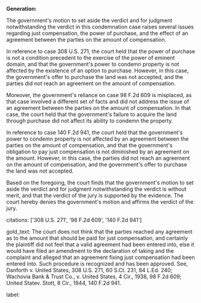 **Generation:**



The government's motion to set aside the verdict and for judgment notwithstanding the verdict in this condemnation case raises several issues regarding just compensation, the power of purchase, and the effect of an agreement between the parties on the amount of compensation.

In reference to case 308 U.S. 271, the court held that the power of purchase is not a condition precedent to the exercise of the power of eminent domain, and that the government's power to condemn property is not affected by the existence of an option to purchase. However, in this case, the government's offer to purchase the land was not accepted, and the parties did not reach an agreement on the amount of compensation.

Moreover, the government's reliance on case 98 F.2d 609 is misplaced, as that case involved a different set of facts and did not address the issue of an agreement between the parties on the amount of compensation. In that case, the court held that the government's failure to acquire the land through purchase did not affect its ability to condemn the property.

In reference to case 140 F.2d 941, the court held that the government's power to condemn property is not affected by an agreement between the parties on the amount of compensation, and that the government's obligation to pay just compensation is not diminished by an agreement on the amount. However, in this case, the parties did not reach an agreement on the amount of compensation, and the government's offer to purchase the land was not accepted.

Based on the foregoing, the court finds that the government's motion to set aside the verdict and for judgment notwithstanding the verdict is without merit, and that the verdict of the jury is supported by the evidence. The court hereby denies the government's motion and affirms the verdict of the jury.



citations: ['308 U.S. 271', '98 F.2d 609', '140 F.2d 941']

gold_text: The court does not think that the parties reached any agreement as to the amount that should be paid for just compensation, and certainly the plaintiff did not feel that a valid agreement had been entered into, else it would have filed an amendment to the declaration of taking and the complaint and alleged that an agreement fixing just compensation had been entered into. Such procedure is recognized and has been approved. See, Danforth v. United States, 308 U.S. 271, 60 S.Ct. 231, 84 L.Ed. 240; Wachovia Bank & Trust Co., v. United States, 4 Cir., 1938, 98 F.2d 609; United Statev. Stott, 8 Cir., 1944, 140 F.2d 941.

label: 